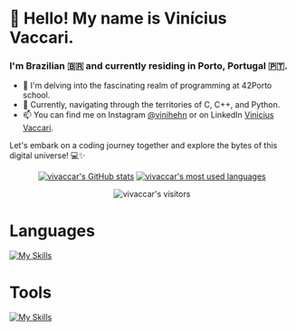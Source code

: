 # 👋 Hello! My name is Vinícius Vaccari. 
### I'm Brazilian 🇧🇷 and currently residing in Porto, Portugal 🇵🇹.
- 👀 I'm delving into the fascinating realm of programming at 42Porto school.
- 🌱 Currently, navigating through the territories of C, C++, and Python.
- 📫 You can find me on Instagram [@vinihehn](https://www.instagram.com/vinihehn/) or on LinkedIn [Vinicius Vaccari](https://www.linkedin.com/in/vinicius-vaccari).

Let's embark on a coding journey together and explore the bytes of this digital universe! 💻✨

<div align="center">

[![vivaccar's GitHub stats](https://github-readme-stats.vercel.app/api?username=vivaccar&count_private=true&include_all_commits=true&show_icons=true&hide=issues&hide_border=true&bg_color=00000000&theme=dark)](https://github.com/vivaccar?tab=repositories) [![vivaccar's most used languages](https://github-readme-stats.vercel.app/api/top-langs/?username=vivaccar&layout=compact&hide_border=true&bg_color=00000000&theme=dark)](https://github.com/vivaccar?tab=repositories)

<p align="center">
    <img alt="vivaccar's visitors" src="https://komarev.com/ghpvc/?username=vivaccar&color=8c36db&style=flat&label=visitors" />

</p>

</div>

# Languages
[![My Skills](https://skillicons.dev/icons?i=c,py)](https://skillicons.dev)

# Tools
[![My Skills](https://skillicons.dev/icons?i=bash,cmake,git,github,linkedin,linux,vim,vscode,wordpress)](https://skillicons.dev)


<!---
vivaccar/vivaccar is a ✨ special ✨ repository because its `README.md` (this file) appears on your GitHub profile.
You can click the Preview link to take a look at your changes.
--->
